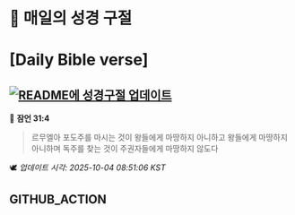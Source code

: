 # 🙏 매일의 성경 구절
# [Daily Bible verse]
## [![README에 성경구절 업데이트](https://github.com/DONGSUKA/first_test/actions/workflows/update-readme-bible.yml/badge.svg)](https://github.com/DONGSUKA/first_test/actions/workflows/update-readme-bible.yml)
<!-- START_BIBLE_VERSE -->
📖 **잠언 31:4**
> 르무엘아 포도주를 마시는 것이 왕들에게 마땅하지 아니하고 왕들에게 마땅하지 아니하며 독주를 찾는 것이 주권자들에게 마땅하지 않도다

🕊️ _업데이트 시각: 2025-10-04 08:51:06 KST_
  <!-- END_BIBLE_VERSE -->
## GITHUB_ACTION
